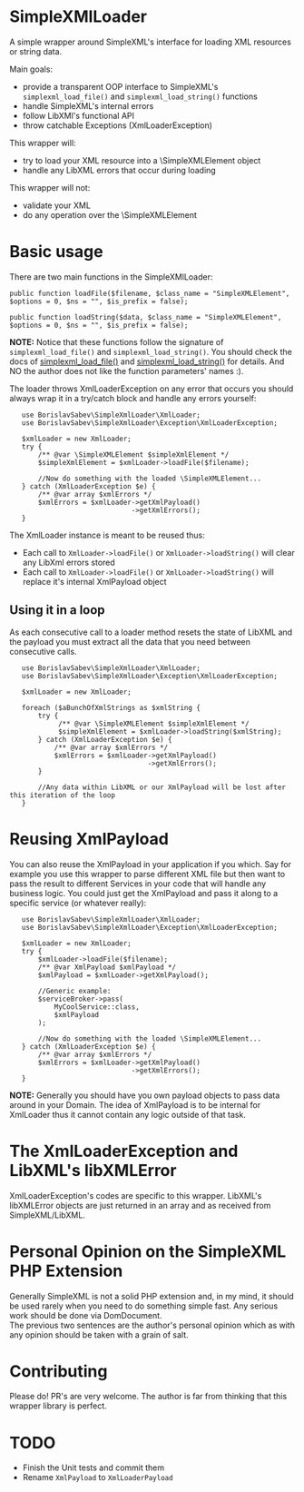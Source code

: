 # SimpleXMlLoader
  A simple wrapper around SimpleXML's interface for loading XML resources or string data. 

  Main goals:
  - provide a transparent OOP interface to SimpleXML's `simplexml_load_file()` and `simplexml_load_string()` functions
  - handle SimpleXML's internal errors
  - follow LibXMl's functional API
  - throw catchable Exceptions (XmlLoaderException)

  This wrapper will:
   - try to load your XML resource into a \SimpleXMLElement object
   - handle any LibXML errors that occur during loading

  This wrapper will not: 
   - validate your XML
   - do any operation over the \SimpleXMLElement

# Basic usage
  There are two main functions in the SimpleXMlLoader:
  ```
  public function loadFile($filename, $class_name = "SimpleXMLElement", $options = 0, $ns = "", $is_prefix = false);
  
  public function loadString($data, $class_name = "SimpleXMLElement", $options = 0, $ns = "", $is_prefix = false);
  ```
  **NOTE:** Notice that these functions follow the signature of `simplexml_load_file()` and `simplexml_load_string()`. You should check the docs of [simplexml_load_file()](http://php.net/manual/en/function.simplexml-load-file.php) and [simplexml_load_string()](http://php.net/manual/en/function.simplexml-load-string.php) for details. And NO the author does not like the function parameters' names :).
 
  The loader throws XmlLoaderException on any error that occurs you should always wrap it in a try/catch block and handle any errors yourself: 
```
   use BorislavSabev\SimpleXmlLoader\XmlLoader;
   use BorislavSabev\SimpleXmlLoader\Exception\XmlLoaderException;

   $xmlLoader = new XmlLoader;
   try {
       /** @var \SimpleXMLElement $simpleXmlElement */
       $simpleXmlElement = $xmlLoader->loadFile($filename);
       
       //Now do something with the loaded \SimpleXMLElement...
   } catch (XmlLoaderException $e) {
       /** @var array $xmlErrors */
       $xmlErrors = $xmlLoader->getXmlPayload()
                              ->getXmlErrors();
   }
```

  The XmlLoader instance is meant to be reused thus:
  - Each call to `XmlLoader->loadFile()` or `XmlLoader->loadString()` will clear any LibXml errors stored
  - Each call to `XmlLoader->loadFile()` or `XmlLoader->loadString()`  will replace it's internal XmlPayload object

## Using it in a loop
  As each consecutive call to a loader method resets the state of LibXML and the payload you must extract all the data that you need between consecutive calls.

```
   use BorislavSabev\SimpleXmlLoader\XmlLoader;
   use BorislavSabev\SimpleXmlLoader\Exception\XmlLoaderException;

   $xmlLoader = new XmlLoader;
   
   foreach ($aBunchOfXmlStrings as $xmlString {
       try {
            /** @var \SimpleXMLElement $simpleXmlElement */
            $simpleXmlElement = $xmlLoader->loadString($xmlString);
       } catch (XmlLoaderException $e) {
           /** @var array $xmlErrors */
           $xmlErrors = $xmlLoader->getXmlPayload()
                                  ->getXmlErrors();
       }
       
       //Any data within LibXML or our XmlPayload will be lost after this iteration of the loop
   }
```

# Reusing XmlPayload
  You can also reuse the XmlPayload in your application if you which. Say for example you use this wrapper to parse different XML file but then want to pass the result to different Services in your code that will handle any business logic. You could just get the XmlPayload and pass it along to a specific service (or whatever really):
    
```
   use BorislavSabev\SimpleXmlLoader\XmlLoader;
   use BorislavSabev\SimpleXmlLoader\Exception\XmlLoaderException;

   $xmlLoader = new XmlLoader;
   try {
       $xmlLoader->loadFile($filename);
       /** @var XmlPayload $xmlPayload */
       $xmlPayload = $xmlLoader->getXmlPayload();

       //Generic example:
       $serviceBroker->pass(
           MyCoolService::class,
           $xmlPayload
       );

       //Now do something with the loaded \SimpleXMLElement...
   } catch (XmlLoaderException $e) {
       /** @var array $xmlErrors */
       $xmlErrors = $xmlLoader->getXmlPayload()
                              ->getXmlErrors();
   }
```
  **NOTE:** Generally you should have you own payload objects to pass data around in your Domain. The idea of XmlPayload is to be internal for XmlLoader thus it cannot contain any logic outside of that task.

# The XmlLoaderException and LibXML's libXMLError
  XmlLoaderException's codes are specific to this wrapper.
  LibXML's libXMLError objects are just returned in an array and as received from SimpleXML/LibXML. 

# Personal Opinion on the SimpleXML PHP Extension
  Generally SimpleXML is not a solid PHP extension and, in my mind, it should be used rarely when you need to do something simple fast. Any serious work should be done via DomDocument.   
  The previous two sentences are the author's personal opinion which as with any opinion should be taken with a grain of salt.

# Contributing
  Please do! PR's are very welcome. The author is far from thinking that this wrapper library is perfect.
  
# TODO
 - Finish the Unit tests and commit them
 - Rename `XmlPayload` to `XmlLoaderPayload`